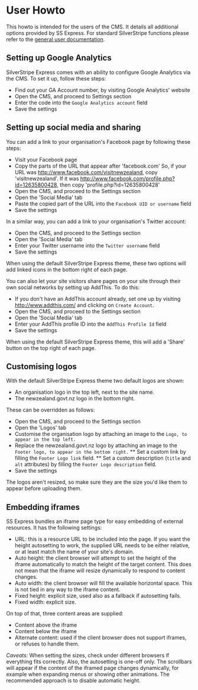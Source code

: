 # User Howto

This howto is intended for the users of the CMS. It details all additional options provided by SS Express. For standard SilverStripe functions please refer to the [general user documentation](http://userhelp.silverstripe.org/).

## Setting up Google Analytics

SilverStripe Express comes with an ability to configure Google Analytics via the CMS. To set it up, follow these steps:

* Find out your GA Account number, by visiting Google Analytics' website
* Open the CMS, and proceed to Settings section
* Enter the code into the `Google Analytics account` field
* Save the settings

## Setting up social media and sharing

You can add a link to your organisation's Facebook page by following these steps:

* Visit your Facebook page
* Copy the parts of the URL that appear after 'facebook.com' So, if your URL was http://www.facebook.com/visitnewzealand, copy 'visitnewzealand'. If it was http://www.facebook.com/profile.php?id=12635800428, then copy 'profile.php?id=12635800428'
* Open the CMS, and proceed to the Settings section
* Open the 'Social Media' tab
* Paste the copied part of the URL into the `Facebook UID or username` field
* Save the settings

In a similar way, you can add a link to your organisation's Twitter account:

* Open the CMS, and proceed to the Settings section
* Open the 'Social Media' tab
* Enter your Twitter username into the `Twitter username` field
* Save the settings

When using the default SilverStripe Express theme, these two options will add linked icons in the bottom right of each page.

You can also let your site visitors share pages on your site through their own social networks by setting up AddThis. To do this:

* If you don't have an AddThis account already, set one up by visiting http://www.addthis.com/ and clicking on `Create Account`.
* Open the CMS, and proceed to the Settings section
* Open the 'Social Media' tab
* Enter your AddThis profile ID into the `AddThis Profile Id` field
* Save the settings

When using the default SilverStripe Express theme, this will add a 'Share' button on the top right of each page.

## Customising logos

With the default SilverStripe Express theme two default logos are shown:
* An organisation logo in the top left, next to the site name.
* The newzealand.govt.nz logo in the bottom right.

These can be overridden as follows:

* Open the CMS, and proceed to the Settings section
* Open the 'Logos' tab
* Customise the organisation logo by attaching an image to the `Logo, to appear in the top left.`
* Replace the newzealand.govt.nz logo by attaching an image to the `Footer logo, to appear in the bottom right.`
** Set a custom link by filling the `Footer Logo link` field.
** Set a custom description (`title` and `alt` attributes) by filling the `Footer Logo description` field.
* Save the settings

The logos aren't resized, so make sure they are the size you'd like them to appear before uploading them.

## Embedding iframes

SS Express bundles an iframe page type for easy embedding of external resources. It has the following settings:

* URL: this is a resource URL to be included into the page. If you want the height autosetting to work, the supplied URL needs to be either relative, or at least match the name of your site's domain.
* Auto height: the client browser will attempt to set the height of the iframe automatically to match the height of the target content. This does not mean that the iframe will resize dynamically to respond to content changes.
* Auto width: the client browser will fill the available horizontal space. This is not tied in any way to the iframe content.
* Fixed height: explicit size, used also as a fallback if autosetting fails.
* Fixed width: explicit size.

On top of that, three content areas are supplied:

* Content above the iframe
* Content below the iframe
* Alternate content: used if the client browser does not support iframes, or refuses to handle them.

*Caveats:* When setting the sizes, check under different browsers if everything fits correctly. Also, the autosetting is one-off only. The scrollbars will appear if the content of the iframed page changes dynamically, for example when expanding menus or showing other animations. The recommended approach is to disable automatic height.
